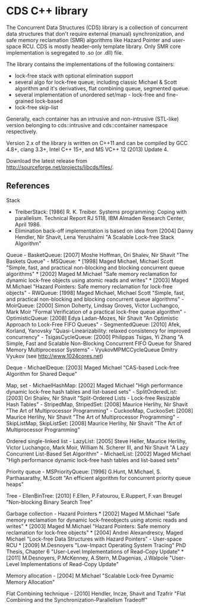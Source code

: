 CDS C++ library
===============

The Concurrent Data Structures (CDS) library is a collection of concurrent data structures 
that don't require external (manual) synchronization, and safe memory reclamation (SMR) 
algorithms like Hazard Pointer and user-space RCU. CDS is mostly header-only template library. 
Only SMR core implementation is segregated to .so (or .dll) file.

The library contains the implementations of the following containers:
  - lock-free stack with optional elimination support
  - several algo for lock-free queue, including classic Michael & Scott algorithm and it's derivatives,
    flat combining queue, segmented queue.
  - several implementation of unordered set/map - lock-free and fine-grained lock-based
  - lock-free skip-list
  
Generally, each container has an intrusive and non-intrusive (STL-like) version belonging to 
cds::intrusive and cds::container namespace respectively.

Version 2.x of the library is written on C++11 and can be compiled by GCC 4.8+, clang 3.3+, Intel C++ 15+, 
and MS VC++ 12 (2013) Update 4.

Download the latest release from http://sourceforge.net/projects/libcds/files/.

References
----------
Stack
  - TreiberStack: [1986] R. K. Treiber. Systems programming: Coping with parallelism. Technical Report RJ 5118, IBM Almaden Research Center, April 1986.
  - Elimination back-off implementation is based on idea from [2004] Danny Hendler, Nir Shavit, Lena Yerushalmi "A Scalable Lock-free Stack Algorithm"
        
Queue
    - BasketQueue: [2007] Moshe Hoffman, Ori Shalev, Nir Shavit "The Baskets Queue"
    - MSQueue:
        * [1998] Maged Michael, Michael Scott "Simple, fast, and practical non-blocking and blocking concurrent queue algorithms"
        * [2002] Maged M.Michael "Safe memory reclamation for dynamic lock-free objects using atomic reads and writes"
        * [2003] Maged M.Michael "Hazard Pointers: Safe memory reclamation for lock-free objects"
    - RWQueue: [1998] Maged Michael, Michael Scott "Simple, fast, and practical non-blocking and blocking concurrent queue algorithms"
    - MoirQueue: [2000] Simon Doherty, Lindsay Groves, Victor Luchangco, Mark Moir "Formal Verification of a practical lock-free queue algorithm"
    - OptimisticQueue: [2008] Edya Ladan-Mozes, Nir Shavit "An Optimistic Approach to Lock-Free FIFO Queues"
    - SegmentedQueue: [2010] Afek, Korland, Yanovsky "Quasi-Linearizability: relaxed consistency for improved concurrency"
    - TsigasCycleQueue: [2000] Philippas Tsigas, Yi Zhang "A Simple, Fast and Scalable Non-Blocking Concurrent FIFO Queue for Shared Memory Multiprocessor Systems"
    - VyukovMPMCCycleQueue Dmitry Vyukov (see http://www.1024cores.net)

Deque
    - MichaelDeque: [2003] Maged Michael "CAS-based Lock-free Algorithm for Shared Deque"

Map, set
    - MichaelHashMap: [2002] Maged Michael "High performance dynamic lock-free hash tables and list-based sets"
    - SplitOrderedList: [2003] Ori Shalev, Nir Shavit "Split-Ordered Lists - Lock-free Resizable Hash Tables"
    - StripedMap, StripedSet: [2008] Maurice Herlihy, Nir Shavit "The Art of Multiprocessor Programming"
    - CuckooMap, CuckooSet: [2008] Maurice Herlihy, Nir Shavit "The Art of Multiprocessor Programming"
    - SkipListMap, SkipListSet: [2008] Maurice Herlihy, Nir Shavit "The Art of Multiprocessor Programming"
        
Ordered single-linked list
    - LazyList: [2005] Steve Heller, Maurice Herlihy, Victor Luchangco, Mark Moir, William N. Scherer III, and Nir Shavit "A Lazy Concurrent List-Based Set Algorithm"
    - MichaelList: [2002] Maged Michael "High performance dynamic lock-free hash tables and list-based sets"

Priority queue
    - MSPriorityQueue: [1996] G.Hunt, M.Michael, S. Parthasarathy, M.Scott "An efficient algorithm for concurrent priority queue heaps"

Tree
    - EllenBinTree: [2010] F.Ellen, P.Fatourou, E.Ruppert, F.van Breugel "Non-blocking Binary Search Tree"

Garbage collection
    - Hazard Pointers
        * [2002] Maged M.Michael "Safe memory reclamation for dynamic lock-freeobjects using atomic reads and writes"
        * [2003] Maged M.Michael "Hazard Pointers: Safe memory reclamation for lock-free objects"
        * [2004] Andrei Alexandrescy, Maged Michael "Lock-free Data Structures with Hazard Pointers"
    - User-space RCU
        * [2009] M.Desnoyers "Low-Impact Operating System Tracing" PhD Thesis,
                 Chapter 6 "User-Level Implementations of Read-Copy Update"
        * [2011] M.Desnoyers, P.McKenney, A.Stern, M.Dagenias, J.Walpole "User-Level
                 Implementations of Read-Copy Update"

Memory allocation 
    - [2004] M.Michael "Scalable Lock-free Dynamic Memory Allocation"

Flat Combining technique
    - [2010] Hendler, Incze, Shavit and Tzafrir "Flat Combining and the Synchronization-Parallelism Tradeoff"

